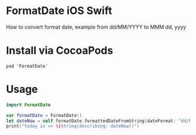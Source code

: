 # FormatDate iOS Swift 
How to convert format date, example from dd/MM/YYYY to MMM dd, yyyy
# Install via CocoaPods
```
pod 'FormatDate'
```
# Usage
```swift
import FormatDate

var formatDate = FormatDate()
let dateNow = self.formatDate.formattedDateFromString(dateFormat: "dd/MM/yyyy", dateString: "24/06/2018", withFormat: "MMM dd, yyyy")
print("today is => \(String(describing: dateNow))")
```
